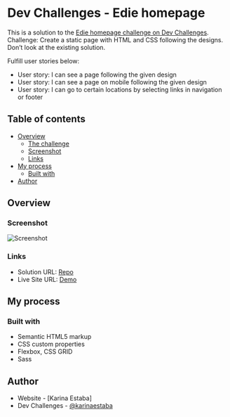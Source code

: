 # Dev Challenges - Edie homepage

This is a solution to the [Edie homepage challenge on Dev Challenges](https://devchallenges.io/challenges/xobQBuf8zWWmiYMIAZe0). Challenge: Create a static page with HTML and CSS following the designs. Don’t look at the existing solution.

Fulfill user stories below:

- User story: I can see a page following the given design
- User story: I can see a page on mobile following the given design
- User story: I can go to certain locations by selecting links in navigation or footer

## Table of contents

- [Overview](#overview)
  - [The challenge](#the-challenge)
  - [Screenshot](#screenshot)
  - [Links](#links)
- [My process](#my-process)
  - [Built with](#built-with)
- [Author](#author)

## Overview

### Screenshot

![Screenshot](./screenshot.png)

### Links

- Solution URL: [Repo](https://github.com/karinaestaba/edie-homepage.git)
- Live Site URL: [Demo](https://karinaestaba.github.io/edie-homepage)

## My process

### Built with

- Semantic HTML5 markup
- CSS custom properties
- Flexbox, CSS GRID
- Sass

## Author

- Website - [Karina Estaba]
- Dev Challenges - [@karinaestaba](https://devchallenges.io/portfolio/karinaestaba)
